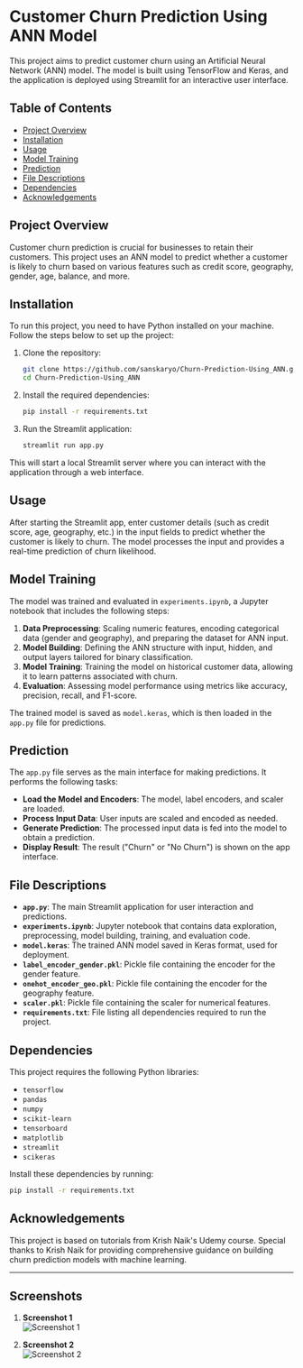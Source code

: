 

# Customer Churn Prediction Using ANN Model

This project aims to predict customer churn using an Artificial Neural Network (ANN) model. The model is built using TensorFlow and Keras, and the application is deployed using Streamlit for an interactive user interface.

## Table of Contents
- [Project Overview](#project-overview)
- [Installation](#installation)
- [Usage](#usage)
- [Model Training](#model-training)
- [Prediction](#prediction)
- [File Descriptions](#file-descriptions)
- [Dependencies](#dependencies)
- [Acknowledgements](#acknowledgements)

## Project Overview
Customer churn prediction is crucial for businesses to retain their customers. This project uses an ANN model to predict whether a customer is likely to churn based on various features such as credit score, geography, gender, age, balance, and more.

## Installation
To run this project, you need to have Python installed on your machine. Follow the steps below to set up the project:

1. Clone the repository:
   ```sh
   git clone https://github.com/sanskaryo/Churn-Prediction-Using_ANN.git
   cd Churn-Prediction-Using_ANN
   ```

2. Install the required dependencies:
   ```sh
   pip install -r requirements.txt
   ```

3. Run the Streamlit application:
   ```sh
   streamlit run app.py
   ```

This will start a local Streamlit server where you can interact with the application through a web interface.

## Usage
After starting the Streamlit app, enter customer details (such as credit score, age, geography, etc.) in the input fields to predict whether the customer is likely to churn. The model processes the input and provides a real-time prediction of churn likelihood.

## Model Training
The model was trained and evaluated in `experiments.ipynb`, a Jupyter notebook that includes the following steps:

1. **Data Preprocessing**: Scaling numeric features, encoding categorical data (gender and geography), and preparing the dataset for ANN input.
2. **Model Building**: Defining the ANN structure with input, hidden, and output layers tailored for binary classification.
3. **Model Training**: Training the model on historical customer data, allowing it to learn patterns associated with churn.
4. **Evaluation**: Assessing model performance using metrics like accuracy, precision, recall, and F1-score.

The trained model is saved as `model.keras`, which is then loaded in the `app.py` file for predictions.

## Prediction
The `app.py` file serves as the main interface for making predictions. It performs the following tasks:

- **Load the Model and Encoders**: The model, label encoders, and scaler are loaded.
- **Process Input Data**: User inputs are scaled and encoded as needed.
- **Generate Prediction**: The processed input data is fed into the model to obtain a prediction.
- **Display Result**: The result ("Churn" or "No Churn") is shown on the app interface.

## File Descriptions

- **`app.py`**: The main Streamlit application for user interaction and predictions.
- **`experiments.ipynb`**: Jupyter notebook that contains data exploration, preprocessing, model building, training, and evaluation code.
- **`model.keras`**: The trained ANN model saved in Keras format, used for deployment.
- **`label_encoder_gender.pkl`**: Pickle file containing the encoder for the gender feature.
- **`onehot_encoder_geo.pkl`**: Pickle file containing the encoder for the geography feature.
- **`scaler.pkl`**: Pickle file containing the scaler for numerical features.
- **`requirements.txt`**: File listing all dependencies required to run the project.

## Dependencies
This project requires the following Python libraries:

- `tensorflow`
- `pandas`
- `numpy`
- `scikit-learn`
- `tensorboard`
- `matplotlib`
- `streamlit`
- `scikeras`

Install these dependencies by running:
```sh
pip install -r requirements.txt
```

## Acknowledgements
This project is based on tutorials from Krish Naik's Udemy course. Special thanks to Krish Naik for providing comprehensive guidance on building churn prediction models with machine learning.

---
## Screenshots

1. **Screenshot 1**  
   ![Screenshot 1](https://github.com/user-attachments/assets/31d59286-ccb3-45d8-9e6f-1dd4444cce27)

2. **Screenshot 2**  
   ![Screenshot 2](https://github.com/user-attachments/assets/8b8ec61c-93fd-4ae5-bd9a-dbb6a27e807d)



